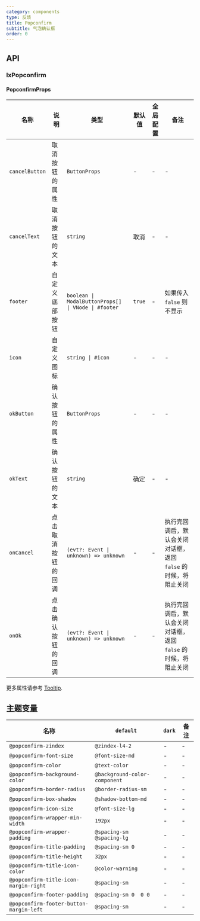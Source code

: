 ```yaml
---
category: components
type: 反馈
title: Popconfirm
subtitle: 气泡确认框
order: 0
---
```


## API

### IxPopconfirm

#### PopconfirmProps

| 名称 | 说明 | 类型 | 默认值 | 全局配置 | 备注 |
| --- | --- | --- | --- | --- | --- |
| `cancelButton` | 取消按钮的属性 | `ButtonProps` | - | -  | -  |
| `cancelText` | 取消按钮的文本 | `string` | 取消  | -  | -  |
| `footer` | 自定义底部按钮 | `boolean \| ModalButtonProps[] \| VNode \| #footer` | `true` | - | 如果传入 `false` 则不显示 |
| `icon` | 自定义图标 | `string \| #icon` | - | - | - |
| `okButton` | 确认按钮的属性 | `ButtonProps` | -  | - | -  |
| `okText` | 确认按钮的文本 | `string` | 确定 | - | - |
| `onCancel` | 点击取消按钮的回调 | `(evt?: Event \| unknown) => unknown` | - | - | 执行完回调后，默认会关闭对话框，返回 `false` 的时候，将阻止关闭 |
| `onOk` | 点击确认按钮的回调 | `(evt?: Event \| unknown) => unknown` | - | - | 执行完回调后，默认会关闭对话框，返回 `false` 的时候，将阻止关闭 |

更多属性请参考 [Tooltip](/components/tooltip/zh#TooltipProps).

<!--- insert less variable begin  --->
## 主题变量

| 名称 | `default` | `dark` | 备注 |
| --- | --- | --- | --- |
| `@popconfirm-zindex` | `@zindex-l4-2` | - | - |
| `@popconfirm-font-size` | `@font-size-md` | - | - |
| `@popconfirm-color` | `@text-color` | - | - |
| `@popconfirm-background-color` | `@background-color-component` | - | - |
| `@popconfirm-border-radius` | `@border-radius-sm` | - | - |
| `@popconfirm-box-shadow` | `@shadow-bottom-md` | - | - |
| `@popconfirm-icon-size` | `@font-size-lg` | - | - |
| `@popconfirm-wrapper-min-width` | `192px` | - | - |
| `@popconfirm-wrapper-padding` | `@spacing-sm @spacing-lg` | - | - |
| `@popconfirm-title-padding` | `@spacing-sm 0` | - | - |
| `@popconfirm-title-height` | `32px` | - | - |
| `@popconfirm-title-icon-color` | `@color-warning` | - | - |
| `@popconfirm-title-icon-margin-right` | `@spacing-sm` | - | - |
| `@popconfirm-footer-padding` | `@spacing-sm 0  0 0` | - | - |
| `@popconfirm-footer-button-margin-left` | `@spacing-sm` | - | - |
<!--- insert less variable end  --->